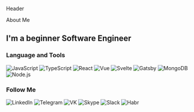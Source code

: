 Header

About Me

## I'm a beginner Software Engineer

### Language and Tools

![JavaScript](https://img.shields.io/badge/JavaScript-090909?style=for-the-badge&logo=javascript&logoColor=F9E64A)
![TypeScript](https://img.shields.io/badge/TypeScript-090909?style=for-the-badge&logo=TypeScript&logoColor=3178C6)
![React](https://img.shields.io/badge/react-090909?style=for-the-badge&logo=react&logoColor=81E1FB)
![Vue](https://img.shields.io/badge/vue-090909?style=for-the-badge&logo=Vue.js&logoColor=4FC08D)
![Svelte](https://img.shields.io/badge/Svelte-090909?style=for-the-badge&logo=Svelte&logoColor=FF3E00)
![Gatsby](https://img.shields.io/badge/Gatsby-090909?style=for-the-badge&logo=Gatsby&logoColor=663399)
![MongoDB](https://img.shields.io/badge/MongoDB-090909?style=for-the-badge&logo=MongoDB&logoColor=47A248)
![Node.js](https://img.shields.io/badge/Node.js-090909?style=for-the-badge&logo=Node.js&logoColor=339933)

### Follow Me

![LinkedIn](https://img.shields.io/badge/LinkedIn-090909?style=for-the-badge&logo=LinkedIn&logoColor=0A66C2)
![Telegram](https://img.shields.io/badge/Telegram-090909?style=for-the-badge&logo=Telegram&logoColor=26A5E4)
![VK](https://img.shields.io/badge/VK-090909?style=for-the-badge&logo=VK&logoColor=4680C2)
![Skype](https://img.shields.io/badge/Skype-090909?style=for-the-badge&logo=Skype&logoColor=00AFF0)
![Slack](https://img.shields.io/badge/Slack-090909?style=for-the-badge&logo=Slack&logoColor=4A154B)
![Habr](https://img.shields.io/badge/Habr-090909?style=for-the-badge&logo=Habr&logoColor=65A3BE)

